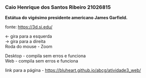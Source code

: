 <h3>Caio Henrique dos Santos Ribeiro 21026815</h3>

**Estátua do vigésimo presidente americano James Garfield.**

fonte: https://3d.si.edu/

← gira para a esquerda<br>
→ gira para a direita<br>
Roda do mouse - Zoom

Desktop - compila sem erros e funciona<br>
Web - compila sem erros e funciona

link para a página - https://bluheart.github.io/abcg/atividade3_web/